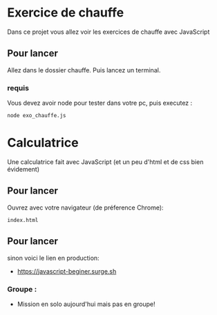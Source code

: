 #  Exercice de chauffe

Dans ce projet vous allez voir les exercices de chauffe avec JavaScript

## Pour lancer

Allez dans le dossier chauffe. 
  Puis lancez un terminal.

### requis

Vous devez avoir node pour tester dans votre pc, puis executez :

```
node exo_chauffe.js
```

#  Calculatrice

Une calculatrice fait avec JavaScript (et un peu d'html et de css bien évidement)

## Pour lancer

Ouvrez avec votre navigateur (de préference Chrome): 


```
index.html
```
## Pour lancer

sinon voici le lien en production:
* https://javascript-beginer.surge.sh


### Groupe :

* Mission en solo aujourd'hui mais pas en groupe!


